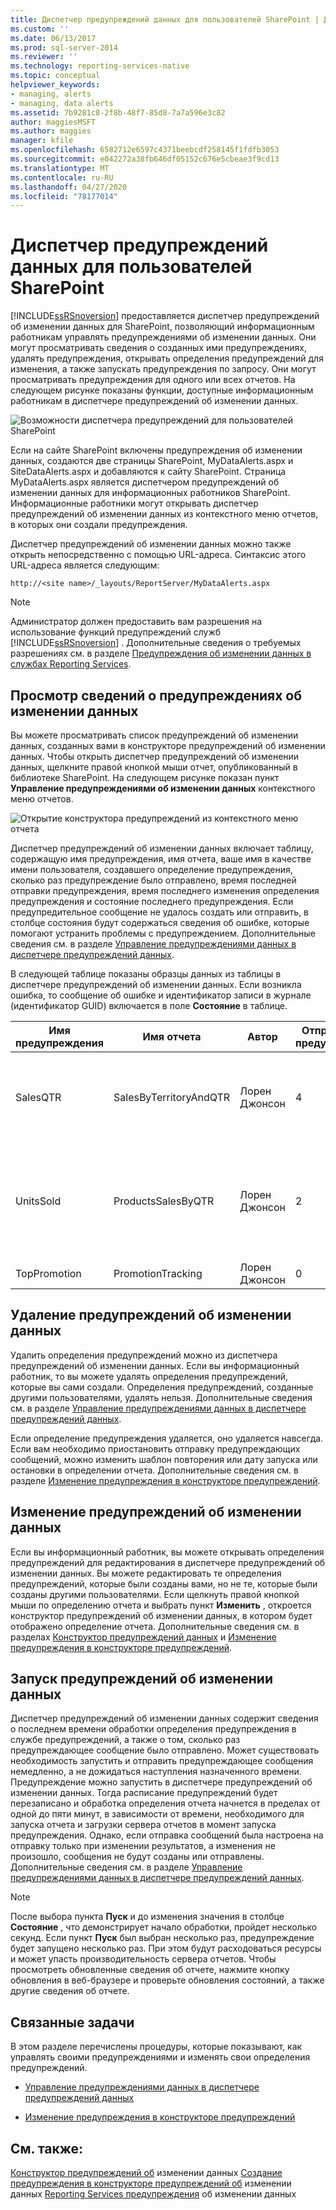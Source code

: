 ```yaml
---
title: Диспетчер предупреждений данных для пользователей SharePoint | Документы Майкрософт
ms.custom: ''
ms.date: 06/13/2017
ms.prod: sql-server-2014
ms.reviewer: ''
ms.technology: reporting-services-native
ms.topic: conceptual
helpviewer_keywords:
- managing, alerts
- managing, data alerts
ms.assetid: 7b9281c8-2f8b-48f7-85d8-7a7a596e3c82
author: maggiesMSFT
ms.author: maggies
manager: kfile
ms.openlocfilehash: 6582712e6597c4371beebcdf258145f1fdfb3053
ms.sourcegitcommit: e042272a38fb646df05152c676e5cbeae3f9cd13
ms.translationtype: MT
ms.contentlocale: ru-RU
ms.lasthandoff: 04/27/2020
ms.locfileid: "78177014"
---
```

# <a name="data-alert-manager-for-sharepoint-users"></a>Диспетчер предупреждений данных для пользователей SharePoint
  [!INCLUDE[ssRSnoversion](../includes/ssrsnoversion-md.md)] предоставляется диспетчер предупреждений об изменении данных для SharePoint, позволяющий информационным работникам управлять предупреждениями об изменении данных. Они могут просматривать сведения о созданных ими предупреждениях, удалять предупреждения, открывать определения предупреждений для изменения, а также запускать предупреждения по запросу. Они могут просматривать предупреждения для одного или всех отчетов. На следующем рисунке показаны функции, доступные информационным работникам в диспетчере предупреждений об изменении данных.

 ![Возможности диспетчера предупреждений для пользователей SharePoint](media/rs-alertmanageriw.gif "Возможности диспетчера предупреждений для пользователей SharePoint")

 Если на сайте SharePoint включены предупреждения об изменении данных, создаются две страницы SharePoint, MyDataAlerts.aspx и SiteDataAlerts.aspx и добавляются к сайту SharePoint. Страница MyDataAlerts.aspx является диспетчером предупреждений об изменении данных для информационных работников SharePoint. Информационные работники могут открывать диспетчер предупреждений об изменении данных из контекстного меню отчетов, в которых они создали предупреждения.

 Диспетчер предупреждений об изменении данных можно также открыть непосредственно с помощью URL-адреса. Синтаксис этого URL-адреса является следующим:

 `http://<site name>/_layouts/ReportServer/MyDataAlerts.aspx`

> [!NOTE]
>  Администратор должен предоставить вам разрешения на использование функций предупреждений служб [!INCLUDE[ssRSnoversion](../includes/ssrsnoversion-md.md)] . Дополнительные сведения о требуемых разрешениях см. в разделе [Предупреждения об изменении данных в службах Reporting Services](../ssms/agent/alerts.md).

##  <a name="view-data-alert-information"></a><a name="ViewingAlerts"></a> Просмотр сведений о предупреждениях об изменении данных
 Вы можете просматривать список предупреждений об изменении данных, созданных вами в конструкторе предупреждений об изменении данных. Чтобы открыть диспетчер предупреждений об изменении данных, щелкните правой кнопкой мыши отчет, опубликованный в библиотеке SharePoint. На следующем рисунке показан пункт **Управление предупреждениями об изменении данных** контекстного меню отчетов.

 ![Открытие конструктора предупреждений из контекстного меню отчета](media/rs-openalertmanager.gif "Открытие конструктора предупреждений из контекстного меню отчета")

 Диспетчер предупреждений об изменении данных включает таблицу, содержащую имя предупреждения, имя отчета, ваше имя в качестве имени пользователя, создавшего определение предупреждения, сколько раз предупреждение было отправлено, время последней отправки предупреждения, время последнего изменения определения предупреждения и состояние последнего предупреждения. Если предупредительное сообщение не удалось создать или отправить, в столбце состояния будут содержаться сведения об ошибке, которые помогают устранить проблемы с предупреждением. Дополнительные сведения см. в разделе [Управление предупреждениями данных в диспетчере предупреждений данных](manage-my-data-alerts-in-data-alert-manager.md).

 В следующей таблице показаны образцы данных из таблицы в диспетчере предупреждений об изменении данных. Если возникла ошибка, то сообщение об ошибке и идентификатор записи в журнале (идентификатор GUID) включается в поле **Состояние** в таблице.

|Имя предупреждения|Имя отчета|Автор|Отправленные предупреждения|Последний запуск|Изменено|Состояние|
|----------------|-----------------|----------------|-----------------|--------------|-------------------|------------|
|SalesQTR|SalesByTerritoryAndQTR|Лорен Джонсон|4|6/12/2011|6/1/2011|Последнее предупреждение выполнено успешно; предупреждение было отправлено.|
|UnitsSold|ProductsSalesByQTR|Лорен Джонсон|2|7/1/2011|6/28/2011|Последнее предупреждение выполнено успешно, но данные остались без изменения и предупреждение не было отправлено.|
|TopPromotion|PromotionTracking|Лорен Джонсон|0||5/23/2011|Предупреждение создано.|


##  <a name="delete-data-alerts"></a><a name="DeleteAlerts"></a>Удаление предупреждений об изменении данных
 Удалить определения предупреждений можно из диспетчера предупреждений об изменении данных. Если вы информационный работник, то вы можете удалять определения предупреждений, которые вы сами создали. Определения предупреждений, созданные другими пользователями, удалять нельзя. Дополнительные сведения см. в разделе [Управление предупреждениями данных в диспетчере предупреждений данных](manage-my-data-alerts-in-data-alert-manager.md).

 Если определение предупреждения удаляется, оно удаляется навсегда. Если вам необходимо приостановить отправку предупреждающих сообщений, можно изменить шаблон повторения или дату запуска или остановки в определении отчета. Дополнительные сведения см. в разделе [Изменение предупреждения в конструкторе предупреждений](edit-a-data-alert-in-alert-designer.md).



##  <a name="edit-data-alerts"></a><a name="EditAlerts"></a>Изменение предупреждений об изменении данных
 Если вы информационный работник, вы можете открывать определения предупреждений для редактирования в диспетчере предупреждений об изменении данных. Вы можете редактировать те определения предупреждений, которые были созданы вами, но не те, которые были созданы другими пользователями. Если щелкнуть правой кнопкой мыши по определению отчета и выбрать пункт **Изменить** , откроется конструктор предупреждений об изменении данных, в котором будет отображено определение отчета. Дополнительные сведения см. в разделах [Конструктор предупреждений данных](../../2014/reporting-services/data-alert-designer.md) и [Изменение предупреждения в конструкторе предупреждений](edit-a-data-alert-in-alert-designer.md).



##  <a name="run-data-alerts"></a><a name="RunAlerts"></a>Запуск предупреждений об изменении данных
 Диспетчер предупреждений об изменении данных содержит сведения о последнем времени обработки определения предупреждения в службе предупреждений, а также о том, сколько раз предупреждающее сообщение было отправлено. Может существовать необходимость запустить и отправить предупреждающее сообщения немедленно, а не дожидаться наступления назначенного времени. Предупреждение можно запустить в диспетчере предупреждений об изменении данных. Тогда расписание предупреждений будет перезаписано и обработка определения отчета начнется в пределах от одной до пяти минут, в зависимости от времени, необходимого для запуска отчета и загрузки сервера отчетов в момент запуска предупреждения. Однако, если отправка сообщений была настроена на отправку только при изменении результатов, а изменения не произошло, сообщения не будут созданы или отправлены. Дополнительные сведения см. в разделе [Управление предупреждениями данных в диспетчере предупреждений данных](manage-my-data-alerts-in-data-alert-manager.md).

> [!NOTE]
>  После выбора пункта **Пуск**  и до изменения значения в столбце **Состояние** , что демонстрирует начало обработки, пройдет несколько секунд. Если пункт **Пуск**  был выбран несколько раз, предупреждение будет запущено несколько раз. При этом будут расходоваться ресурсы и может упасть производительность сервера отчетов. Чтобы просмотреть обновленные сведения об отчете, нажмите кнопку обновления в веб-браузере и проверьте обновления состояний, а также другие сведения об отчете.



##  <a name="related-tasks"></a><a name="HowTo"></a> Связанные задачи
 В этом разделе перечислены процедуры, которые показывают, как управлять своими предупреждениями и изменять свои определения предупреждений.

-   [Управление предупреждениями данных в диспетчере предупреждений данных](manage-my-data-alerts-in-data-alert-manager.md)

-   [Изменение предупреждения в конструкторе предупреждений](edit-a-data-alert-in-alert-designer.md)



## <a name="see-also"></a>См. также:
 [Конструктор предупреждений об](../../2014/reporting-services/data-alert-designer.md) изменении данных [Создание предупреждения в конструкторе предупреждений об](create-a-data-alert-in-data-alert-designer.md) изменении данных [Reporting Services предупреждения](../ssms/agent/alerts.md) об изменении данных


